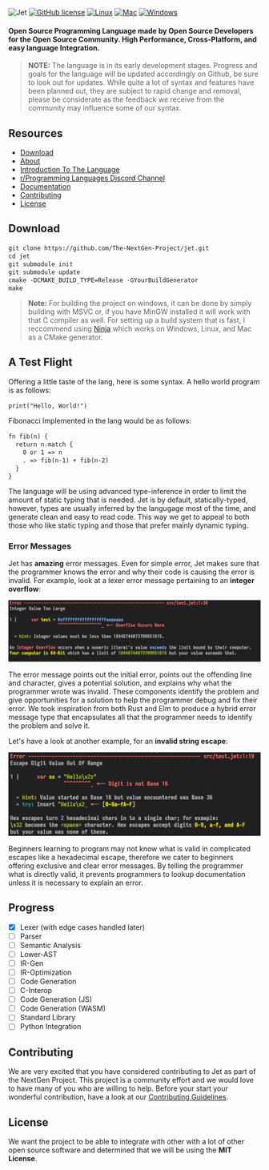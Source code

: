 ![Jet](https://media.discordapp.net/attachments/843628427260329994/845738057063071784/JET5.png?)
[![GitHub license](https://img.shields.io/github/license/The-NextGen-Project/jet?color=%2320ba37&label=License&logo=%2320ba37&logoColor=%2320ba37&style=for-the-badge)](https://github.com/The-NextGen-Project/jet/blob/main/LICENSE) 
[![Linux](https://img.shields.io/github/workflow/status/The-NextGen-Project/jet/Linux?label=Linux&style=for-the-badge&logo=github)]()
[![Mac](https://img.shields.io/github/workflow/status/The-NextGen-Project/jet/MacOS?label=MacOS&style=for-the-badge&logo=github)]()
[![Windows](https://img.shields.io/github/workflow/status/The-NextGen-Project/jet/Windows?label=Windows&style=for-the-badge&logo=github)]()
#### Open Source Programming Language made by Open Source Developers for the Open Source Community. High Performance, Cross-Platform, and easy language Integration.
> **NOTE:** The language is in its early development stages. Progress and goals for the language will be updated accordingly on Github, be sure to look out for updates.
> While quite a lot of syntax and features have been planned out, they are subject to rapid change and removal, please be considerate as the feedback we receive from the
> community may influence some of our syntax. 

Resources
-----------------

* [Download](#download)
* [About](https://github.com/The-NextGen-Project/The-NextGen-Project#about)
* [Introduction To The Language](#a-test-flight)
* [r/Programming Languages Discord Channel](https://discord.gg/tft9Nw5jm6)
* [Documentation](https://github.com/The-NextGen-Project/jet/blob/main/LANG.md)
* [Contributing](#contributing)
* [License](#license)

Download 
---------
```
git clone https://github.com/The-NextGen-Project/jet.git
cd jet
git submodule init
git submodule update
cmake -DCMAKE_BUILD_TYPE=Release -GYourBuildGenerator
make
```
> **Note:** For building the project on windows, it can be done by simply building with MSVC or, if you have MinGW installed it will work with that C compiler as well. For setting up a build system that is fast, I reccommend using [Ninja](https://ninja-build.org/) which works on Windows, Linux, and Mac as a CMake generator.

A Test Flight
-------------
Offering a little taste of the lang, here is some syntax. A hello world program is as follows:
```zig
print("Hello, World!")
```
Fibonacci Implemented in the lang would be as follows:
```zig
fn fib(n) {
  return n.match {
    0 or 1 => n
    . => fib(n-1) + fib(n-2)
  }
}
```
The language will be using advanced type-inference in order to limit the amount of static typing that is needed. Jet is by default, statically-typed, however, types are
usually inferred by the langugage most of the time, and generate clean and easy to read code. This way we get to appeal to both those who like static typing and those that
prefer mainly dynamic typing.

### Error Messages
Jet has **amazing** error messages. Even for simple error, Jet makes sure that the programmer knows the error and why their code
is causing the error is invalid. For example, look at a lexer error message pertaining to an **integer overflow**:

![](https://github.com/The-NextGen-Project/jet/blob/main/.github/LexErrorExample1.png)

The error message points out the initial error, points out the offending line and character, gives a potential solution, and explains
why what the programmer wrote was invalid. These components identify the problem and give opportunities for a solution to help the 
programmer debug and fix their error. We took inspiration from both Rust and Elm to produce a hybrid error message type that 
encapsulates all that the programmer needs to identify the problem and solve it.

Let's have a look at another example, for an **invalid string escape**:

![](https://github.com/The-NextGen-Project/jet/blob/main/.github/LexErrorExample2.png)

Beginners learning to program may not know what is valid in complicated escapes like a hexadecimal escape, therefore we cater to beginners
offering exclusive and clear error messages. By telling the programmer what is directly valid, it prevents programmers to lookup documentation
unless it is necessary to explain an error. 


Progress
----------
- [x] Lexer (with edge cases handled later)
- [ ] Parser
- [ ] Semantic Analysis
- [ ] Lower-AST
- [ ] IR-Gen
- [ ] IR-Optimization
- [ ] Code Generation
- [ ] C-Interop
- [ ] Code Generation (JS)
- [ ] Code Generation (WASM)
- [ ] Standard Library
- [ ] Python Integration

Contributing
-------------
We are very excited that you have considered contributing to Jet as part of the NextGen Project. This project is a community effort
and we would love to have many of you who are willing to help. Before your start your wonderful contribution, have a look at our
[Contributing Guidelines](https://github.com/The-NextGen-Project/jet/blob/main/CONTRIBUTING.md).

License
----------
We want the project to be able to integrate with other with a lot of other open source software and determined that
we will be using the **MIT License**.
